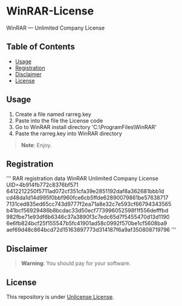 # WinRAR-License
WinRAR — Unlimited Company License

## Table of Contents
- [Usage](#usage)
- [Registration](#registration)
- [Disclaimer](#disclaimer)
- [License](#license)

## Usage

1. Create a file named rarreg.key
2. Paste into the file the License code
3. Go to WinRAR install directory 'C:\ProgramFiles\WinRAR\'
4. Paste the rarreg.key into WinRAR directory

> **Note**:
> Enjoy.

## Registration

'''
RAR registration data
WinRAR
Unlimited Company License
UID=4b914fb772c8376bf571
6412212250f5711ad072cf351cfa39e2851192daf8a362681bbb1d
cd48da1d14d995f0bbf960fce6cb5ffde62890079861be57638717
7131ced835ed65cc743d9777f2ea71a8e32c7e593cf66794343565
b41bcf56929486b8bcdac33d50ecf773996052598f1f556defffbd
982fbe71e93df6b6346c37a3890f3c7edc65d7f5455470d13d1190
6e6fb824bcf25f155547b5fc41901ad58c0992f570be1cf5608ba9
aef69d48c864bcd72d15163897773d314187f6a9af350808719796
'''

## Disclaimer

> **Warning**:
> You should pay for your software.

## License

This repository is under [Unlicense License](https://github.com/haithamaouati/WinRAR-License/blob/main/LICENSE).